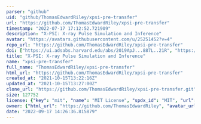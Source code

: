 ```yaml
---
parser: "github"
uid: "github/ThomasEdwardRiley/xpsi-pre-transfer"
url: "https://github.com/ThomasEdwardRiley/xpsi-pre-transfer"
timestamp: "2022-07-17 17:12:52.721909"
description: "X-PSI: X-ray Pulse Simulation and Inference"
avatar: "https://avatars.githubusercontent.com/u/25251452?v=4"
repo_url: "https://github.com/ThomasEdwardRiley/xpsi-pre-transfer"
doi: ["https://ui.adsabs.harvard.edu/abs/2019ApJ...887L..21R", "https://ui.adsabs.harvard.edu/abs/2021ascl.soft02005R/abstract"]
title: "X-PSI: X-ray Pulse Simulation and Inference"
name: "xpsi-pre-transfer"
full_name: "ThomasEdwardRiley/xpsi-pre-transfer"
html_url: "https://github.com/ThomasEdwardRiley/xpsi-pre-transfer"
created_at: "2021-10-15T13:22:16Z"
updated_at: "2021-10-15T13:27:00Z"
clone_url: "https://github.com/ThomasEdwardRiley/xpsi-pre-transfer.git"
size: 127752
license: {"key": "mit", "name": "MIT License", "spdx_id": "MIT", "url": "https://api.github.com/licenses/mit", "node_id": "MDc6TGljZW5zZTEz"}
owner: {"html_url": "https://github.com/ThomasEdwardRiley", "avatar_url": "https://avatars.githubusercontent.com/u/25251452?v=4", "login": "ThomasEdwardRiley", "type": "User"}
date: "2022-09-17 14:26:36.815879"
---
```

